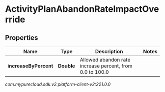 # ActivityPlanAbandonRateImpactOverride


## Properties

| Name | Type | Description | Notes |
| ------------ | ------------- | ------------- | ------------- |
| **increaseByPercent** | **Double** | Allowed abandon rate increase percent, from 0.0 to 100.0 |  |




_com.mypurecloud.sdk.v2:platform-client-v2:221.0.0_
